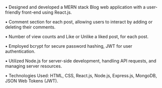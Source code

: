 • Designed and developed a MERN stack Blog web application with a user-friendly front-end using React.js.

• Comment section for each post, allowing users to interact by adding or deleting their comments.

• Number of view counts and Like or Unlike a liked post, for each post.

• Employed bcrypt for secure password hashing, JWT for user authentication.

• Utilized Node.js for server-side development, handling API requests, and managing server resources.

• Technologies Used: HTML, CSS, React.js, Node.js, Express.js, MongoDB, JSON Web Tokens (JWT).
